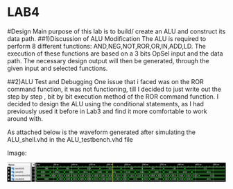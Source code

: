 LAB4
====
#Design 
Main purpose of this lab is to build/ create an ALU and construct its data path.
##1)Discussion of ALU Modification
The ALU is required to perform 8 different functions: AND,NEG,NOT,ROR,OR,IN,ADD,LD.
The execution of these functions are based on a 3 bits OpSel input and the data path. The necessary design output will then be generated, through the given input and selected functions.

##2)ALU Test and Debugging
One issue that i faced was on the ROR command function, it was not functioning, till I decided to just write out the step by step , bit by bit execution method of the ROR command function. I decided to design the ALU using the conditional statements, as I had previously used it before in Lab3 and find it more comfortable to work around with.

As attached below is the waveform generated after simulating the ALU_shell.vhd in the ALU_testbench.vhd file

Image:

![ALU_testbench_Waveform](ALU_testbench_Waveform.jpg)
